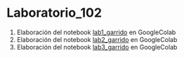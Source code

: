 # Laboratorio_102

1. Elaboración del notebook [lab1_garrido](https://github.com/midagare/Laboratorio_102/blob/main/lab1_garrido.ipynb) en GoogleColab
2. Elaboración del notebook [lab2_garrido](https://github.com/midagare/Laboratorio_102/blob/main/lab2_garrido.ipynb) en GoogleColab
3. Elaboración del notebook [lab3_garrido](https://github.com/midagare/Laboratorio_102/blob/main/lab3_garrido.ipynb) en GoogleColab
